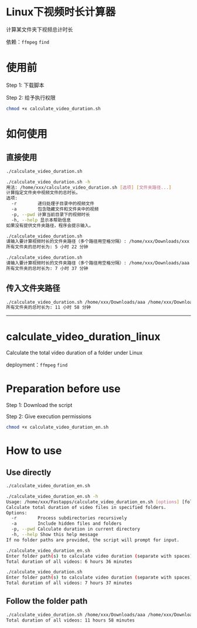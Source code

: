 # Linux下视频时长计算器
计算某文件夹下视频总计时长

依赖：`ffmpeg` `find`
# 使用前
Step 1: 下载脚本

Step 2: 给予执行权限
```bash
chmod +x calculate_video_duration.sh
```
# 如何使用

## 直接使用
```bash
./calculate_video_duration.sh
```

```bash
./calculate_video_duration.sh -h
用法: /home/xxx/calculate_video_duration.sh [选项] [文件夹路径...]
计算指定文件夹中视频文件的总时长。
选项:
  -r        递归处理子目录中的视频文件
  -a        包含隐藏文件和文件夹中的视频
  -p, --pwd 计算当前目录下的视频时长
  -h, --help 显示本帮助信息
如果没有提供文件夹路径，程序会提示输入。
```

```bash
./calculate_video_duration.sh
请输入要计算视频时长的文件夹路径（多个路径用空格分隔）: /home/xxx/Downloads/xxx
所有文件夹的总时长为: 5 小时 22 分钟

./calculate_video_duration.sh
请输入要计算视频时长的文件夹路径（多个路径用空格分隔）: /home/xxx/Downloads/aaa /home/xxx/Downloads/bbb
所有文件夹的总时长为: 7 小时 37 分钟
```
## 传入文件夹路径

```bash
./calculate_video_duration.sh /home/xxx/Downloads/aaa /home/xxx/Downloads/bbb /home/xxx/Downloads/ccc
所有文件夹的总时长为: 11 小时 58 分钟
```
---

# calculate_video_duration_linux
Calculate the total video duration of a folder under Linux

deployment：`ffmpeg` `find`
# Preparation before use
Step 1: Download the script

Step 2: Give execution permissions
```bash
chmod +x calculate_video_duration_en.sh
```
# How to use

## Use directly
```bash
./calculate_video_duration_en.sh
```

```bash
./calculate_video_duration_en.sh -h
Usage: /home/xxx/Fastapps/calculate_video_duration_en.sh [options] [folder paths...]
Calculate total duration of video files in specified folders.
Options:
  -r        Process subdirectories recursively
  -a        Include hidden files and folders
  -p, --pwd Calculate duration in current directory
  -h, --help Show this help message
If no folder paths are provided, the script will prompt for input.
```

```bash
./calculate_video_duration_en.sh
Enter folder path(s) to calculate video duration (separate with spaces):  /home/xxx/Downloads/xxx
Total duration of all videos: 6 hours 36 minutes

./calculate_video_duration.sh
Enter folder path(s) to calculate video duration (separate with spaces):/home/xxx/Downloads/aaa /home/xxx/Downloads/bbb
Total duration of all videos: 7 hours 37 minutes
```
## Follow the folder path

```bash
./calculate_video_duration.sh /home/xxx/Downloads/aaa /home/xxx/Downloads/bbb /home/xxx/Downloads/ccc
Total duration of all videos: 11 hours 58 minutes
```


